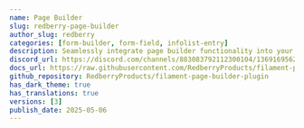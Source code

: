 ```yaml
---
name: Page Builder
slug: redberry-page-builder
author_slug: redberry
categories: [form-builder, form-field, infolist-entry]
description: Seamlessly integrate page builder functionality into your Filament admin panel, preview changes in real-time via iframe or view files, and manage your content with ease using form fields.
discord_url: https://discord.com/channels/883083792112300104/1369169562561417236
docs_url: https://raw.githubusercontent.com/RedberryProducts/filament-page-builder-plugin/refs/heads/main/README.md
github_repository: RedberryProducts/filament-page-builder-plugin
has_dark_theme: true
has_translations: true
versions: [3]
publish_date: 2025-05-06
---
```

